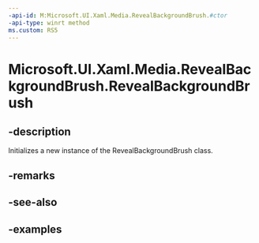 ```yaml
---
-api-id: M:Microsoft.UI.Xaml.Media.RevealBackgroundBrush.#ctor
-api-type: winrt method
ms.custom: RS5
---
```

<!-- Method syntax.
public RevealBackgroundBrush.RevealBackgroundBrush()
-->

# Microsoft.UI.Xaml.Media.RevealBackgroundBrush.RevealBackgroundBrush


## -description

Initializes a new instance of the RevealBackgroundBrush class.


## -remarks


## -see-also


## -examples


